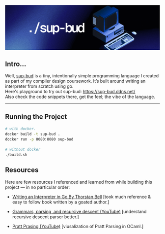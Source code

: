 <a href="https://sup-bud.ddns.net/">
  <img src="./web/assets/banner.png" alt="sup-bud" />
</a>

## Intro...
Well, [sup-bud](https://www.instagram.com/reel/Cz1jWt_uEJu/) is a tiny, intentionally simple programming language I created as part of my compiler design coursework. It’s built around writing an interpreter from scratch using go.</br>
Here's playground to try out sup-bud: https://sup-bud.ddns.net/ <br/>
Also check the code snippets there, get the feel; the vibe of the language.

---

## Running the Project

```bash
# with docker.
docker build -t sup-bud .
docker run -p 8080:8080 sup-bud

# without docker
./build.sh
```

## Resources 

Here are few resources I referenced and learned from while building this project — in no particular order:

- [Writing an Interpreter in Go By Thorstan Bell](https://monkeylang.org/) [took much reference & easy to follow book written by a goated author.]

- [Grammars, parsing, and recursive descent (YouTube)](https://youtu.be/ENKT0Z3gldE?si=seZc5bsaGTnevbFD/)  [understand recursive descent parser better.]

- [Pratt Prasing (YouTube)](https://youtu.be/2l1Si4gSb9A?si=oJhwBtrq08jTxpJl/)  [viusalization of Pratt Parsing in OCaml.]
